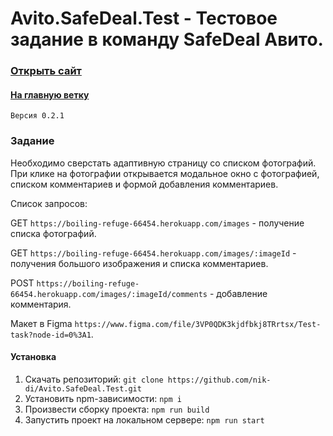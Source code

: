 # Avito.SafeDeal.Test - Тестовое задание в команду SafeDeal Авито.

### [Открыть сайт](https://nik-di.github.io/Avito.SafeDeal.Test)

#### [На главную ветку](https://github.com/nik-di/Avito.SafeDeal.Test/tree/master)

`Версия 0.2.1`

### Задание

Необходимо сверстать адаптивную страницу со списком фотографий. ​
При клике на фотографии открывается модальное окно с фотографией, списком комментариев и формой добавления комментариев. ​

Список запросов:

GET `https://boiling-refuge-66454.herokuapp.com/images` - получение списка фотографий.

GET `https://boiling-refuge-66454.herokuapp.com/images/:imageId` - получения большого изображения и списка комментариев.

POST `https://boiling-refuge-66454.herokuapp.com/images/:imageId/comments` - добавление комментария.

Макет в Figma `https://www.figma.com/file/3VP0QDK3kjdfbkj8TRrtsx/Test-task?node-id=0%3A1`.

#### Установка
1. Скачать репозиторий:
```git clone https://github.com/nik-di/Avito.SafeDeal.Test.git```
2. Установить npm-зависимости:
```npm i```
3. Произвести сборку проекта:
```npm run build```
4. Запустить проект на локальном сервере:
```npm run start```
